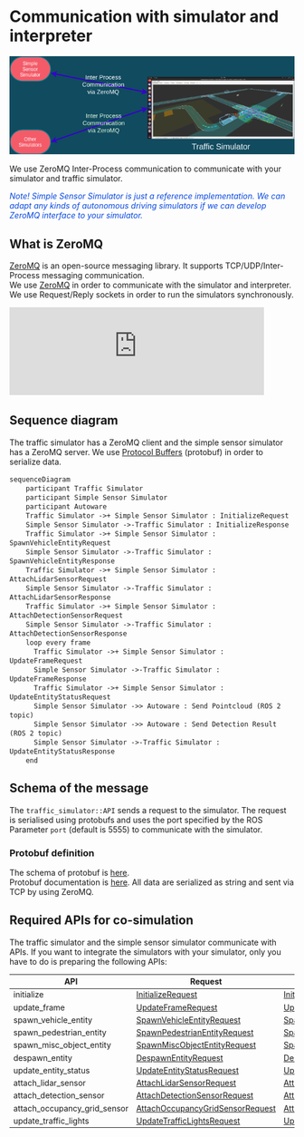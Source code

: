 # Communication with simulator and interpreter

![ZeroMQ communication](../image/inter_process_communication.png "ZeroMQ inter-process communication")

We use ZeroMQ Inter-Process communication to communicate with your simulator and traffic simulator.

<font color="#065479E">_Note! Simple Sensor Simulator is just a reference implementation. We can adapt any kinds of autonomous driving simulators if we can develop ZeroMQ interface to your simulator._</font>

## What is ZeroMQ

[ZeroMQ](https://zeromq.org/) is an open-source messaging library. It supports TCP/UDP/Inter-Process messaging communication.  
We use [ZeroMQ](https://zeromq.org/) in order to communicate with the simulator and interpreter.
We use Request/Reply sockets in order to run the simulators synchronously.

<iframe 
  class="hatenablogcard" 
  style="width:100%;height:155px;max-width:450px;" 
  title="embree" 
  src="https://hatenablog-parts.com/embed?url=https://zeromq.org/" 
  width="300" height="150" frameborder="0" scrolling="no">
</iframe>

## Sequence diagram

The traffic simulator has a ZeroMQ client and the simple sensor simulator has a ZeroMQ server.
We use [Protocol Buffers](https://developers.google.com/protocol-buffers) (protobuf) in order to serialize data.

```mermaid
sequenceDiagram
    participant Traffic Simulator
    participant Simple Sensor Simulator
    participant Autoware
    Traffic Simulator ->+ Simple Sensor Simulator : InitializeRequest
    Simple Sensor Simulator ->-Traffic Simulator : InitializeResponse
    Traffic Simulator ->+ Simple Sensor Simulator : SpawnVehicleEntityRequest
    Simple Sensor Simulator ->-Traffic Simulator : SpawnVehicleEntityResponse
    Traffic Simulator ->+ Simple Sensor Simulator : AttachLidarSensorRequest
    Simple Sensor Simulator ->-Traffic Simulator : AttachLidarSensorResponse
    Traffic Simulator ->+ Simple Sensor Simulator : AttachDetectionSensorRequest
    Simple Sensor Simulator ->-Traffic Simulator : AttachDetectionSensorResponse
    loop every frame
      Traffic Simulator ->+ Simple Sensor Simulator : UpdateFrameRequest
      Simple Sensor Simulator ->-Traffic Simulator : UpdateFrameResponse
      Traffic Simulator ->+ Simple Sensor Simulator : UpdateEntityStatusRequest
      Simple Sensor Simulator ->> Autoware : Send Pointcloud (ROS 2 topic)
      Simple Sensor Simulator ->> Autoware : Send Detection Result (ROS 2 topic)
      Simple Sensor Simulator ->-Traffic Simulator : UpdateEntityStatusResponse
    end
```

## Schema of the message

The `traffic_simulator::API` sends a request to the simulator. The request is serialised using protobufs and uses the port specified by the ROS Parameter `port` (default is 5555) to communicate with the simulator.

### Protobuf definition

The schema of protobuf is [here](https://github.com/tier4/scenario_simulator_v2/blob/master/simulation/simulation_interface/proto/simulation_api_schema.proto).  
Protobuf documentation is [here](https://tier4.github.io/scenario_simulator_v2-docs/proto_doc/protobuf). All data are serialized as string and sent via TCP by using ZeroMQ.

## Required APIs for co-simulation

The traffic simulator and the simple sensor simulator communicate with APIs. If you want to integrate the simulators with your simulator, only you have to do is preparing the following APIs:

| API                          | Request                                                                                                                                                           | Response                                                                                                                                                            |
|------------------------------|-------------------------------------------------------------------------------------------------------------------------------------------------------------------|---------------------------------------------------------------------------------------------------------------------------------------------------------------------|
| initialize                   | [InitializeRequest](https://tier4.github.io/scenario_simulator_v2-docs/proto_doc/protobuf/#simulation_api_schema.InitializeRequest)                               | [InitializeResponse](https://tier4.github.io/scenario_simulator_v2-docs/proto_doc/protobuf/#simulation_api_schema.InitializeResponse)                               |
| update_frame                 | [UpdateFrameRequest](https://tier4.github.io/scenario_simulator_v2-docs/proto_doc/protobuf/#simulation_api_schema.UpdateFrameRequest)                             | [UpdateFrameResponse](https://tier4.github.io/scenario_simulator_v2-docs/proto_doc/protobuf/#simulation_api_schema.UpdateFrameResponse)                             |
| spawn_vehicle_entity         | [SpawnVehicleEntityRequest](https://tier4.github.io/scenario_simulator_v2-docs/proto_doc/protobuf/#simulation_api_schema.SpawnVehicleEntityRequest)               | [SpawnVehicleEntityResponse](https://tier4.github.io/scenario_simulator_v2-docs/proto_doc/protobuf/#simulation_api_schema.SpawnVehicleEntityResponse)               |
| spawn_pedestrian_entity      | [SpawnPedestrianEntityRequest](https://tier4.github.io/scenario_simulator_v2-docs/proto_doc/protobuf/#simulation_api_schema.SpawnPedestrianEntityRequest)         | [SpawnPedestrianEntityResponse](https://tier4.github.io/scenario_simulator_v2-docs/proto_doc/protobuf/#simulation_api_schema.SpawnPedestrianEntityResponse)         |
| spawn_misc_object_entity     | [SpawnMiscObjectEntityRequest](https://tier4.github.io/scenario_simulator_v2-docs/proto_doc/protobuf/#simulation_api_schema.SpawnMiscObjectEntityRequest)         | [SpawnPedestrianEntityResponse](https://tier4.github.io/scenario_simulator_v2-docs/proto_doc/protobuf/#simulation_api_schema.SpawnMiscObjectEntityResponse)         |
| despawn_entity               | [DespawnEntityRequest](https://tier4.github.io/scenario_simulator_v2-docs/proto_doc/protobuf/#simulation_api_schema.DespawnEntityRequest)                         | [DespawnEntityResponse](https://tier4.github.io/scenario_simulator_v2-docs/proto_doc/protobuf/#simulation_api_schema.DespawnEntityResponse)                         |
| update_entity_status         | [UpdateEntityStatusRequest](https://tier4.github.io/scenario_simulator_v2-docs/proto_doc/protobuf/#simulation_api_schema.UpdateEntityStatusRequest)               | [UpdateEntityStatusResponse](https://tier4.github.io/scenario_simulator_v2-docs/proto_doc/protobuf/#simulation_api_schema.UpdateEntityStatusResponse)               |
| attach_lidar_sensor          | [AttachLidarSensorRequest](https://tier4.github.io/scenario_simulator_v2-docs/proto_doc/protobuf/#simulation_api_schema.AttachLidarSensorRequest)                 | [AttachLidarSensorResponse](https://tier4.github.io/scenario_simulator_v2-docs/proto_doc/protobuf/#simulation_api_schema.AttachLidarSensorResponse)                 |
| attach_detection_sensor      | [AttachDetectionSensorRequest](https://tier4.github.io/scenario_simulator_v2-docs/proto_doc/protobuf/#simulation_api_schema.AttachDetectionSensorRequest)         | [AttachDetectionSensorResponse](https://tier4.github.io/scenario_simulator_v2-docs/proto_doc/protobuf/#simulation_api_schema.AttachDetectionSensorResponse)         |
| attach_occupancy_grid_sensor | [AttachOccupancyGridSensorRequest](https://tier4.github.io/scenario_simulator_v2-docs/proto_doc/protobuf/#simulation_api_schema.AttachOccupancyGridSensorRequest) | [AttachOccupancyGridSensorResponse](https://tier4.github.io/scenario_simulator_v2-docs/proto_doc/protobuf/#simulation_api_schema.AttachOccupancyGridSensorResponse) |
| update_traffic_lights        | [UpdateTrafficLightsRequest](https://tier4.github.io/scenario_simulator_v2-docs/proto_doc/protobuf/#simulation_api_schema.UpdateTrafficLightsRequest)             | [UpdateTrafficLightsResponse](https://tier4.github.io/scenario_simulator_v2-docs/proto_doc/protobuf/#simulation_api_schema.UpdateTrafficLightsResponse)             |
